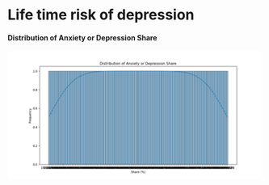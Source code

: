 # Life time risk of depression

#### Distribution of Anxiety or Depression Share
![image alt](https://github.com/Saimoguloju/Life_time_risk_of_depression/blob/master/Distribution%20of%20Anxiety%20or%20Depression%20Share.png)
